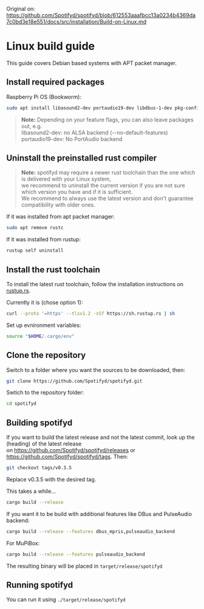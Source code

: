 Original on: https://github.com/Spotifyd/spotifyd/blob/612553aaafbcc13a0234b4369da7c0bd3e18e551/docs/src/installation/Build-on-Linux.md

# Linux build guide

This guide covers Debian based systems with APT packet manager.

## Install required packages

Raspberry Pi OS (Bookworm):

```bash
sudo apt install libasound2-dev portaudio19-dev libdbus-1-dev pkg-config
```

> **Note:** Depending on your feature flags, you can also leave packages out, e.g.  
> libasound2-dev: no ALSA backend (--no-default-features)  
> portaudio19-dev:  No PortAudio backend

## Uninstall the preinstalled rust compiler

> **Note:** spotifyd may require a newer rust toolchain than the one which is delivered with your Linux system,  
> we recommend to uninstall the current version if you are not sure which version you have and if it is sufficient.  
> We recommend to always use the latest version and don't guarantee compatibility with older ones.

If it was installed from apt packet manager:

```bash
sudo apt remove rustc
```

If it was installed from rustup:

```bash
rustup self uninstall
```

## Install the rust toolchain

To install the latest rust toolchain, follow the installation instructions on [rustup.rs][rustup].

Currently it is (chose option 1):

```bash
curl --proto '=https' --tlsv1.2 -sSf https://sh.rustup.rs | sh
```

Set up evnironment variables:

```bash
source "$HOME/.cargo/env"
```

## Clone the repository

Switch to a folder where you want the sources to be downloaded, then:

```bash
git clone https://github.com/Spotifyd/spotifyd.git
```

Swtich to the repository folder:

```bash
cd spotifyd
```

## Building spotifyd

If you want to build the latest release and not the latest commit, look up the (heading) of the latest release  
on https://github.com/Spotifyd/spotifyd/releases or https://github.com/Spotifyd/spotifyd/tags. Then:

```bash
git checkout tags/v0.3.5
```

Replace v0.3.5 with the desired tag.

This takes a while...

```bash
cargo build --release
```

If you want it to be build with additional features like DBus and PulseAudio backend:

```bash
cargo build --release --features dbus_mpris,pulseaudio_backend
```

For MuPiBox:
```bash
cargo build --release --features pulseaudio_backend
```


The resulting binary will be placed in `target/release/spotifyd`

## Running spotifyd

You can run it using `./target/release/spotifyd`

[rustup]: https://rustup.rs/